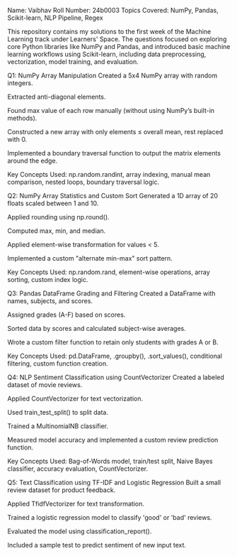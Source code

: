 Name: Vaibhav
Roll Number: 24b0003
Topics Covered: NumPy, Pandas, Scikit-learn, NLP Pipeline, Regex

This repository contains my solutions to the first week of the Machine Learning track under Learners' Space. The questions focused on exploring core Python libraries like NumPy and Pandas, and introduced basic machine learning workflows using Scikit-learn, including data preprocessing, vectorization, model training, and evaluation.

Q1: NumPy Array Manipulation
Created a 5x4 NumPy array with random integers.

Extracted anti-diagonal elements.

Found max value of each row manually (without using NumPy’s built-in methods).

Constructed a new array with only elements ≤ overall mean, rest replaced with 0.

Implemented a boundary traversal function to output the matrix elements around the edge.

Key Concepts Used:
np.random.randint, array indexing, manual mean comparison, nested loops, boundary traversal logic.

Q2: NumPy Array Statistics and Custom Sort
Generated a 1D array of 20 floats scaled between 1 and 10.

Applied rounding using np.round().

Computed max, min, and median.

Applied element-wise transformation for values < 5.

Implemented a custom "alternate min-max" sort pattern.

Key Concepts Used:
np.random.rand, element-wise operations, array sorting, custom index logic.

Q3: Pandas DataFrame Grading and Filtering
Created a DataFrame with names, subjects, and scores.

Assigned grades (A-F) based on scores.

Sorted data by scores and calculated subject-wise averages.

Wrote a custom filter function to retain only students with grades A or B.

Key Concepts Used:
pd.DataFrame, .groupby(), .sort_values(), conditional filtering, custom function creation.

Q4: NLP Sentiment Classification using CountVectorizer
Created a labeled dataset of movie reviews.

Applied CountVectorizer for text vectorization.

Used train_test_split() to split data.

Trained a MultinomialNB classifier.

Measured model accuracy and implemented a custom review prediction function.

Key Concepts Used:
Bag-of-Words model, train/test split, Naive Bayes classifier, accuracy evaluation, CountVectorizer.

Q5: Text Classification using TF-IDF and Logistic Regression
Built a small review dataset for product feedback.

Applied TfidfVectorizer for text transformation.

Trained a logistic regression model to classify 'good' or 'bad' reviews.

Evaluated the model using classification_report().

Included a sample test to predict sentiment of new input text.
